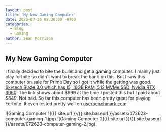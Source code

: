 ```yaml
---
layout: post
title: 'My New Gaming Computer'
date: 2023-07-26 09:30:00 -0700
categories:
  - Blog
  - Gaming
author: Sean Morrison
---
```


## My New Gaming Computer

I finally decided to bite the bullet and get a gaming computer. I mainly just play fortnite so didn't want to break the bank on this. But I saw this computer on sale for Prime Day so I got it while the getting was good. [Skytech Blaze 3.0 which has I5, 16GB RAM, 512 MVMe SSD, Nvidia RTX 3060](https://a.co/d/cEE4xMX). The link shows about $999 at the time I posted this but I paid about $849. Not bad. So far this computer has been pretty great for playing Fortnite. It even tested pretty well on [userbenchmark.com](https://www.userbenchmark.com/UserRun/63002840).

![Gaming Computer 1]({{ site.url }}/{{ site.baseurl }}/assets/072623-computer-gaming-1.jpg)
![Gaming Computer 2]({{ site.url }}/{{ site.baseurl }}/assets/072623-computer-gaming-2.jpg)
